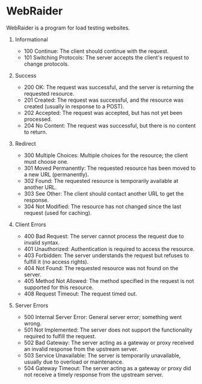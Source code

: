 # WebRaider

WebRaider is a program for load testing websites.

1. Informational
   - 100 Continue: The client should continue with the request.
   - 101 Switching Protocols: The server accepts the client's request to change protocols.

2. Success
   - 200 OK: The request was successful, and the server is returning the requested resource.
   - 201 Created: The request was successful, and the resource was created (usually in response to a POST).
   - 202 Accepted: The request was accepted, but has not yet been processed.
   - 204 No Content: The request was successful, but there is no content to return.

3. Redirect
   - 300 Multiple Choices: Multiple choices for the resource; the client must choose one.
   - 301 Moved Permanently: The requested resource has been moved to a new URL (permanently).
   - 302 Found: The requested resource is temporarily available at another URL.
   - 303 See Other: The client should contact another URL to get the response.
   - 304 Not Modified: The resource has not changed since the last request (used for caching).

4. Client Errors
   - 400 Bad Request: The server cannot process the request due to invalid syntax.
   - 401 Unauthorized: Authentication is required to access the resource.
   - 403 Forbidden: The server understands the request but refuses to fulfill it (no access rights).
   - 404 Not Found: The requested resource was not found on the server.
   - 405 Method Not Allowed: The method specified in the request is not supported for this resource.
   - 408 Request Timeout: The request timed out.

5. Server Errors
   - 500 Internal Server Error: General server error; something went wrong.
   - 501 Not Implemented: The server does not support the functionality required to fulfill the request.
   - 502 Bad Gateway: The server acting as a gateway or proxy received an invalid response from the upstream server.
   - 503 Service Unavailable: The server is temporarily unavailable, usually due to overload or maintenance.
   - 504 Gateway Timeout: The server acting as a gateway or proxy did not receive a timely response from the upstream server.


  

